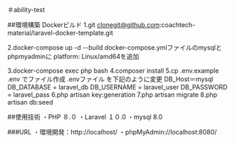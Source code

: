 ＃ability-test

##環境構築
Dockerビルド
1.git clonegit@github.com:coachtech-material/laravel-docker-template.git

2.docker-compose up -d --build
    docker-compose.ymlファイルのmysqlとphpmyadminに
    platform: Linux/amd64を追加

3.docker-compose exec php bash
4.composer install
5.cp .env.example .env でファイル作成
    .envファイル を下記のように変更
      DB_Host＝mysql
      DB_DATABASE = laravel_db
      DB_USERNAME = laravel_user
      DB_PASSWORD = laravel_pass
6.php artisan key:generation
7.php artisan migrate
8.php artisan db:seed

##使用技術
・PHP ８.０
・Laravel １０.0
・mysql 8.0

###URL
・環境開発：http://localhost/
・phpMyAdmin://localhost:8080/

